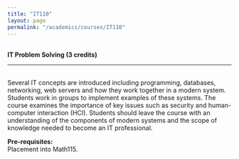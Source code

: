 ```yaml
---
title: "IT110"
layout: page
permalink: "/academics/courses/IT110"
---
```




\
**IT Problem Solving (3 credits)**

---

\
Several IT concepts are introduced including programming, databases, networking, web servers and how they work together in a modern system. Students work in groups to implement examples of these systems. The course examines the importance of key issues such as security and human-computer interaction (HCI). Students should leave the course with an understanding of the components of modern systems and the scope of knowledge needed to become an IT professional.

**Pre-requisites:**
\
Placement into Math115.
